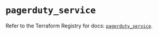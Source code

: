 # `pagerduty_service`

Refer to the Terraform Registry for docs: [`pagerduty_service`](https://registry.terraform.io/providers/pagerduty/pagerduty/3.12.1/docs/resources/service).

